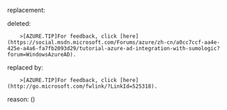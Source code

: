 replacement:

deleted:

		>[AZURE.TIP]For feedback, click [here](https://social.msdn.microsoft.com/Forums/azure/zh-cn/a0cc7ccf-aa4e-425e-a4a6-fa7fb2093d29/tutorial-azure-ad-integration-with-sumologic?forum=WindowsAzureAD).

replaced by:

		>[AZURE.TIP]For feedback, click [here](http://go.microsoft.com/fwlink/?LinkId=525318).

reason: ()

